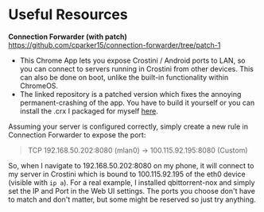 # Useful Resources

**Connection Forwarder (with patch)**
https://github.com/cparker15/connection-forwarder/tree/patch-1
* This Chrome App lets you expose Crostini / Android ports to LAN, so you can connect to servers running in Crostini from other devices. This can also be done on boot, unlike the built-in functionality within ChromeOS.
* The linked repository is a patched version which fixes the annoying permanent-crashing of the app. You have to build it yourself or you can install the .crx I packaged for myself [here](https://github.com/Granshmeyr/chronos/raw/main/extensions/connection-forwarder.crx).

Assuming your server is configured correctly, simply create a new rule in Connection Forwarder to expose the port:

> TCP 192.168.50.202:8080 (mlan0) → 100.115.92.195:8080 (Custom)

So, when I navigate to 192.168.50.202:8080 on my phone, it will connect to my server in Crostini which is bound to 100.115.92.195 of the eth0 device (visible with `ip a`). For a real example, I installed qbittorrent-nox and simply set the IP and Port in the Web UI settings. The ports you choose don't have to match and don't matter, but some might be reserved so just try anything.

